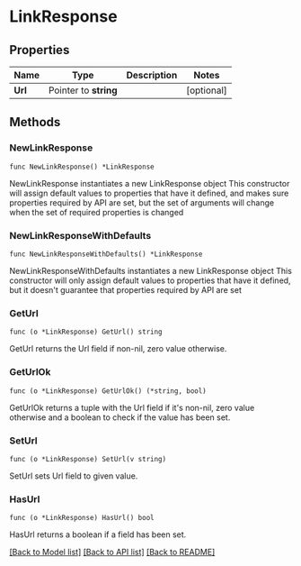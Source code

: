 # LinkResponse

## Properties

Name | Type | Description | Notes
------------ | ------------- | ------------- | -------------
**Url** | Pointer to **string** |  | [optional] 

## Methods

### NewLinkResponse

`func NewLinkResponse() *LinkResponse`

NewLinkResponse instantiates a new LinkResponse object
This constructor will assign default values to properties that have it defined,
and makes sure properties required by API are set, but the set of arguments
will change when the set of required properties is changed

### NewLinkResponseWithDefaults

`func NewLinkResponseWithDefaults() *LinkResponse`

NewLinkResponseWithDefaults instantiates a new LinkResponse object
This constructor will only assign default values to properties that have it defined,
but it doesn't guarantee that properties required by API are set

### GetUrl

`func (o *LinkResponse) GetUrl() string`

GetUrl returns the Url field if non-nil, zero value otherwise.

### GetUrlOk

`func (o *LinkResponse) GetUrlOk() (*string, bool)`

GetUrlOk returns a tuple with the Url field if it's non-nil, zero value otherwise
and a boolean to check if the value has been set.

### SetUrl

`func (o *LinkResponse) SetUrl(v string)`

SetUrl sets Url field to given value.

### HasUrl

`func (o *LinkResponse) HasUrl() bool`

HasUrl returns a boolean if a field has been set.


[[Back to Model list]](../README.md#documentation-for-models) [[Back to API list]](../README.md#documentation-for-api-endpoints) [[Back to README]](../README.md)


